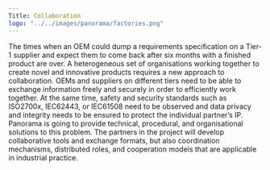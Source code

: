 ```yaml
---
Title: Collaboration
logo: "../../images/panorama/factories.png"
---
```


The times when an OEM could dump a requirements specification on a Tier-1 supplier and expect them to come back after six months with a finished product are over. A heterogeneous set of organisations working together to create novel and innovative products requires a new approach to collaboration. OEMs and suppliers on different tiers need to be able to exchange information freely and securely in order to efficiently work together. At the same time, safety and security standards such as ISO2700x, IEC62443, or IEC61508 need to be observed and data privacy and integrity needs to be ensured to protect the individual partner’s IP.
Panorama is going to provide technical, procedural, and organisational solutions to this problem. The partners in the project will develop collaborative tools and exchange formats, but also coordination mechanisms, distributed roles, and cooperation models that are applicable in industrial practice.

